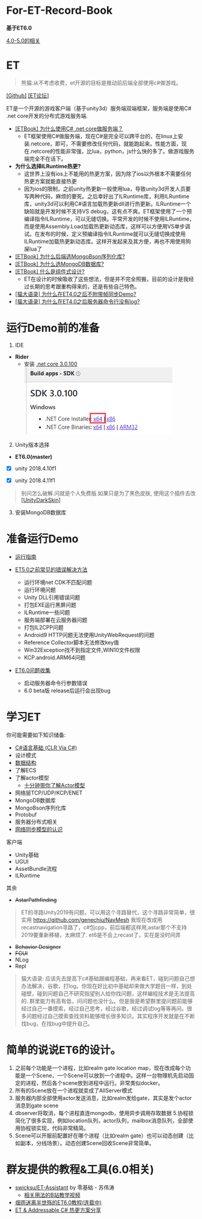 # For-ET-Record-Book

**基于ET6.0**

[4.0-5.0的相关](https://bbs.honorworkroom.com/forum.php?mod=viewthread&tid=210&extra=page%3D1)

# ET

> 熊猫:从不考虑收费，et开源的目标是推动前后端全部使用c#做游戏。

[[Github]](https://github.com/egametang/ET)
[[ET论坛]](https://bbs.honorworkroom.com/forum.php)

ET是一个开源的游戏客户端（基于unity3d）服务端双端框架，服务端是使用C# .net core开发的分布式游戏服务端.


- [[ETBook] 为什么使用C# .net core做服务端？](https://github.com/egametang/ET/blob/master/Book/1.2%E4%B8%BA%E4%BB%80%E4%B9%88%E4%BD%BF%E7%94%A8.net%20core.md)
  - ET框架使用C#做服务端，现在C#是完全可以跨平台的，在linux上安装.netcore，即可，不需要修改任何代码，就能跑起来。性能方面，现在.netcore的性能非常强，比lua，python，js什么快的多了。做游戏服务端完全不在话下。
- **为什么选择ILRuntime热更?**
  - 这世界上没有ios上不能用的热更方案，因为除了ios以外根本不需要任何热更方案就能直接热更
  - 因为ios的限制，之前unity热更新一般使用lua，导致unity3d开发人员要写两种代码，麻烦的要死。之后幸好出了ILRuntime库，利用ILRuntime库，unity3d可以利用C#语言加载热更新dll进行热更新。ILRuntime一个缺陷就是开发时候不支持VS debug，这有点不爽。ET框架使用了一个预编译指令ILRuntime，可以无缝切换。平常开发的时候不使用ILRuntime，而是使用Assembly.Load加载热更新动态库，这样可以方便用VS单步调试。在发布的时候，定义预编译指令ILRuntime就可以无缝切换成使用ILRuntime加载热更新动态库。这样开发起来及其方便，再也不用使用狗屎lua了
- [[ETBook] 为什么后端选MongoBson序列化库?](https://github.com/egametang/ET/blob/master/Book/3.2%E5%BC%BA%E5%A4%A7%E7%9A%84MongoBson%E5%BA%93.md)
- [[ETBook] 为什么选MongoDB数据库?](https://bbs.honorworkroom.com/forum.php?mod=viewthread&tid=183&extra=page%3D1)
- [[ETBook] 什么是组件式设计?](https://github.com/egametang/ET/blob/master/Book/3.3%E4%B8%80%E5%88%87%E7%9A%86%E7%BB%84%E4%BB%B6.md)
  - ET在设计的时候吸收了这些想法，但是并不完全照搬，目前的设计是我经过长期的思考跟重构得来的，还是有些自己特色。
- [[猫大语录] 为什么在ET4.0之后不附带帧同步Demo?](https://bbs.honorworkroom.com/forum.php?mod=viewthread&tid=211&highlight=%E7%8A%B6%E6%80%81%E5%90%8C%E6%AD%A5)
- [[猫大语录] 为什么在ET4.0之后服务器命令行没有log?](https://bbs.honorworkroom.com/forum.php?mod=viewthread&tid=151&highlight=repl)



# 运行Demo前的准备

1. IDE
  - **Rider**
    - 安装 [.net core 3.0.100](https://dotnet.microsoft.com/download/dotnet-core/3.0)
![](Img/netcore30.png)
2. Unity版本选择
  - **ET6.0(master)**

  - [x] unity 2018.4.10f1
  - [x] unity 2018.4.11f1


>别问怎么破解.问就是个人免费版.如果只是为了黑色皮肤, 使用这个插件去改 [[UnityDarkSkin]](https://github.com/Gluschenko/UnityDarkSkin)
3. 安装MongoDB数据库


# 准备运行Demo

- [运行指南](https://github.com/egametang/ET/blob/master/Book/1.1%E8%BF%90%E8%A1%8C%E6%8C%87%E5%8D%97.md)

- [ET5.0之前常见的错误解决方法](https://bbs.honorworkroom.com/forum.php?mod=viewthread&tid=203&extra=page%3D1)
  - 运行环境net CDK不匹配问题
  - 运行环境问题
  - Unity DLL引用错误问题
  - 打包EXE运行黑屏问题
  - ILRuntime一些问题
  - 服务端部署在云服务器问题
  - 打包IL2CPP问题
  - Android9 HTTP问题无法使用UnityWebRequest的问题
  - Reference Collector脚本无法修改key值
  - Win32Exception找不到指定文件,WIN10文件权限
  - KCP.android.ARM64问题
- [ET6.0问题收集](https://bbs.honorworkroom.com/forum.php?mod=viewthread&tid=239&page=1&extra=#pid645)
  - 启动服务器命令行参数错误
  - 6.0 beta版 release后运行会出现bug


# 学习ET


你可能需要如下知识储备:
- [C#语言基础 (CLR Via C#)](/Base/CSharpBase.md)
- 设计模式
- [数据结构](/Base/DataStructure.md)
- 了解ECS
- 了解actor模型
  - [十分钟带你了解Actor模型](https://www.brianstorti.com/the-actor-model/)
- 网络层TCP/UDP/KCP/ENET
- MongoDB数据库
- MongoBson序列化库
- Protobuf
- 服务器分布式相关
- [网络同步模型的认识](https://www.gameres.com/849046.html?tdsourcetag=s_pcqq_aiomsg)

客户端
- Unity基础
- UGUI
- AssetBundle流程
- ILRuntime

其余
- ~~AstarPathfinding~~
> ET的寻路Unity2019有问题，可以用这个寻路替代，这个寻路非常简单，很实用
https://github.com/genechiu/NavMesh
我现在改成用recastnavigation寻路了，c#包cpp，前后端都这样用,astar那个不支持2019要重新移植，太麻烦了. et6是不会上recast了，实在是没时间弄

- ~~Behavior Designer~~
- ~~FGUI~~
- NLog
- Repl


>猫大语录:
应该先去提高下c#基础跟编程基础，再来看ET，碰到问题自己想办法解决，谷歌，打log。你现在好比初中基础却来做大学题目一样，到处碰壁，碰到问题自己不研究指望别人给你找问题，这样编程技术是无法提高的.
群里能力有高有低，问问题也没什么。但是我是希望群里提问题前能够经过自己一番摸索，经过自己思考，经过谷歌，经过调试log等等再问。很多问题经过自己摸索查找资料能够增长很多知识。其实程序开发就是在不断找bug，在找bug中提升自己。




# 简单的说说ET6的设计。

1. 之前每个功能是一个进程，比如realm gate location map，现在改成每个功能是一个Scene，一个Scene可以放到一个进程中。这样一台物理机先启动固定的进程，然后各个scene放到进程中运行。非常类似docker。
2. 所有的Scene放在一个进程就变成了AllServer模式
3. 服务器内部全部使用actor发送消息，比如realm发给gate，其实是发个actor消息到gate scene
4. dbserver将取消，每个进程直连mongodb，使用异步调用存取数据
5.协程锁简化了很多实现，例如location队列，actor队列，mailbox消息队列，全部使用协程锁实现，代码非常精简。
6. Scene可以开服前配置好在哪个进程（比如realm gate）也可以动态创建（比如副本，分线场景）。动态创建Scene回收Scene非常简单。

# 群友提供的教程&工具(6.0相关)

- [swicksu/ET-Assistant](https://github.com/swicksu/ET-Assistant)  by 零基础 - 苏伟涛
  - [相关用法的B站教学视频](https://space.bilibili.com/72371081?spm_id_from=333.788.b_765f7570696e666f.2)
- [烟雨迷离半世殇的ET6.0教程(连载中)](https://space.bilibili.com/33595745)
- [ET & Addressable C# 热更方案分享](http://www.liuocean.com/index.php/2019/11/19/et-addressable-c-re-geng-fang-an-fen-xiang/#Addressable-3)

